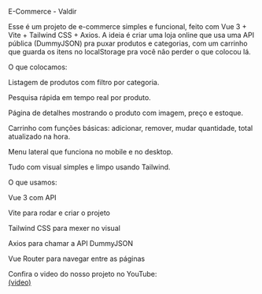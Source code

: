 E-Commerce - Valdir

Esse é um projeto de e-commerce simples e funcional, feito com Vue 3 + Vite + Tailwind CSS + Axios. A ideia é criar uma loja online que usa uma API pública (DummyJSON) pra puxar produtos e categorias, com um carrinho que guarda os itens no localStorage pra você não perder o que colocou lá.

O que colocamos:

Listagem de produtos com filtro por categoria.

Pesquisa rápida em tempo real por produto.

Página de detalhes mostrando o produto com imagem, preço e estoque.

Carrinho com funções básicas: adicionar, remover, mudar quantidade, total atualizado na hora.

Menu lateral que funciona no mobile e no desktop.

Tudo com visual simples e limpo usando Tailwind.

O que usamos:

Vue 3 com API

Vite para rodar e criar o projeto

Tailwind CSS para mexer no visual

Axios para chamar a API DummyJSON

Vue Router para navegar entre as páginas

Confira o video do nosso projeto no YouTube:  
[(video)](https://youtu.be/x8CDddWrTkc)